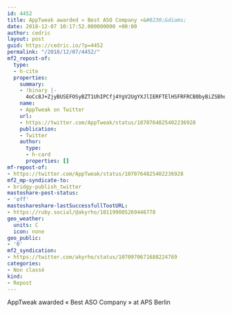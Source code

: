 ```yaml
---
id: 4452
title: AppTweak awarded « Best ASO Company »&#8230;&diams;
date: 2018-12-07 10:17:52.000000000 +00:00
author: cedric
layout: post
guid: https://cedric.io/?p=4452
permalink: "/2018/12/07/4452/"
mf2_repost-of:
  type:
  - h-cite
  properties:
    summary:
    - !binary |-
      4oCc8J+ZjyBUSEFOSyBZT1UhIPCfj4YgV2UgYXJlIERFTElHSFRFRCB0byBiZSBhd2FyZGVkICJCZXN0ICNBU08gQ29tcGFueSIgYnkgQGFwcHByb21vdGlvbiAjQXBwR3Jvd3RoQXdhcmRzIFRoYW5rIHlvdSBhbGwgZm9yIHlvdXIga2luZCBzdXBwb3J0IGFuZCBmb3IgaGVscGluZyB1cyBidWlsZCB0aGlzIGFtYXppbmcgI0FTT1Rvb2whIDIwMTggd2FzIGluY3JlZGlibGUgYW5kIGNvdWxkIGhhdmUgbm90IGVuZGVkIGluIGEgYmV0dGVyIHdheSEg8J+kqSAjQVBTQmVybGluICNncmF0ZWZ1bCAjcHJvdWTigJ0=
    name:
    - AppTweak on Twitter
    url:
    - https://twitter.com/AppTweak/status/1070764825402236928
    publication:
    - Twitter
    author:
      type:
      - h-card
      properties: []
mf-repost-of:
- https://twitter.com/AppTweak/status/1070764825402236928
mf2_mp-syndicate-to:
- bridgy-publish_twitter
mastoshare-post-status:
- 'off'
mastoshareshare-lastSuccessfullTootURL:
- https://ruby.social/@akyrho/101199005269446778
geo_weather:
  units: C
  icon: none
geo_public:
- '0'
mf2_syndication:
- https://twitter.com/akyrho/status/1070970671688224769
categories:
- Non classé
kind:
- Repost
---
```

AppTweak awarded « Best ASO Company » at APS Berlin